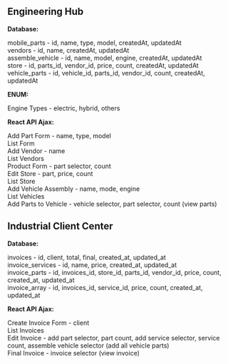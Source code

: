 ## Engineering Hub

__Database:__  

mobile_parts - id, name, type, model, createdAt, updatedAt  
vendors - id, name, createdAt, updatedAt  
assemble_vehicle - id, name, model, engine, createdAt, updatedAt  
store - id, parts_id, vendor_id, price, count, createdAt, updatedAt  
vehicle_parts - id, vehicle_id, parts_id, vendor_id, count, createdAt, updatedAt  

__ENUM:__  

Engine Types - electric, hybrid, others  

__React API Ajax:__  

Add Part Form - name, type, model  
List Form  
Add Vendor - name  
List Vendors  
Product Form - part selector, count  
Edit Store - part, price, count  
List Store  
Add Vehicle Assembly - name, mode, engine  
List Vehicles  
Add Parts to Vehicle - vehicle selector, part selector, count (view parts)  

## Industrial Client Center

__Database:__  

invoices - id, client, total, final, created_at, updated_at  
invoice_services - id, name, price, created_at, updated_at  
invoice_parts - id, invoices_id, store_id, parts_id, vendor_id, price, count, created_at, updated_at  
invoice_array - id, invoices_id, service_id, price, count, created_at, updated_at  

__React API Ajax:__  

Create Invoice Form - client  
List Invoices  
Edit Invoice - add part selector, part count, add service selector, service count, assemble vehicle selector (add all vehicle parts)  
Final Invoice - invoice selector (view invoice)  
